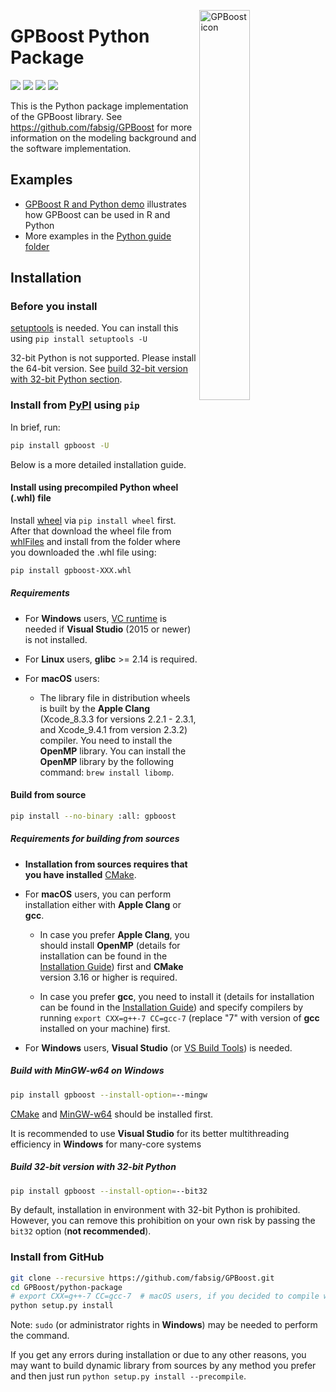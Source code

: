 <img src="https://github.com/fabsig/GPBoost/blob/master/gpboost_sticker.jpg?raw=true"
     alt="GPBoost icon"
     align = "right"
     width="40%" />

GPBoost Python Package
=======================

[<img src="https://img.shields.io/github/license/fabsig/gpboost.svg">](https://github.com/fabsig/GPBoost/blob/master/LICENSE)
[<img src="https://img.shields.io/pypi/pyversions/gpboost.svg?logo=python&logoColor=white">](https://pypi.org/project/gpboost)
[<img src="https://img.shields.io/pypi/v/gpboost.svg?logo=pypi&logoColor=white">](https://pypi.org/project/gpboost)
[<img src="https://pepy.tech/badge/gpboost">](https://pepy.tech/project/gpboost)

This is the Python package implementation of the GPBoost library. See https://github.com/fabsig/GPBoost for more information on the modeling background and the software implementation.

Examples
--------

- [GPBoost R and Python demo](https://htmlpreview.github.io/?https://github.com/fabsig/GPBoost/blob/master/examples/GPBoost_demo.html) illustrates how GPBoost can be used in R and Python
- More examples in the [Python guide folder](https://github.com/fabsig/GPBoost/tree/master/examples/python-guide)


Installation
------------

### Before you install

[setuptools](https://pypi.org/project/setuptools) is needed. You can install this using ``pip install setuptools -U``

32-bit Python is not supported. Please install the 64-bit version. See [build 32-bit version with 32-bit Python section](#build-32-bit-version-with-32-bit-python).

### Install from [PyPI](https://pypi.org/project/gpboost) using ``pip``

In brief, run:

```sh
pip install gpboost -U
```

Below is a more detailed installation guide.

#### Install using precompiled Python wheel (.whl) file

Install [wheel](https://pythonwheels.com) via ``pip install wheel`` first. After that download the wheel file from [whlFiles](https://pypi.org/project/gpboost/#files) and install from the folder where you downloaded the .whl file using:

```sh
pip install gpboost-XXX.whl
```

##### Requirements

- For **Windows** users, [VC runtime](https://support.microsoft.com/en-us/help/2977003/the-latest-supported-visual-c-downloads) is needed if **Visual Studio** (2015 or newer) is not installed.

- For **Linux** users, **glibc** >= 2.14 is required.

- For **macOS** users:

  - The library file in distribution wheels is built by the **Apple Clang** (Xcode_8.3.3 for versions 2.2.1 - 2.3.1, and Xcode_9.4.1 from version 2.3.2) compiler. You need to install the **OpenMP** library. You can install the **OpenMP** library by the following command: ``brew install libomp``.

#### Build from source

```sh
pip install --no-binary :all: gpboost
```

##### Requirements for building from sources

- **Installation from sources requires that you have installed** [CMake](https://cmake.org/).

- For **macOS** users, you can perform installation either with **Apple Clang** or **gcc**.

  - In case you prefer **Apple Clang**, you should install **OpenMP** (details for installation can be found in the [Installation Guide](https://github.com/microsoft/LightGBM/blob/master/docs/Installation-Guide.rst#apple-clang)) first and **CMake** version 3.16 or higher is required.

  - In case you prefer **gcc**, you need to install it (details for installation can be found in the [Installation Guide](https://github.com/microsoft/LightGBM/blob/master/docs/Installation-Guide.rst#gcc)) and specify compilers by running ``export CXX=g++-7 CC=gcc-7`` (replace "7" with version of **gcc** installed on your machine) first.

- For **Windows** users, **Visual Studio** (or [VS Build Tools](https://visualstudio.microsoft.com/downloads/)) is needed.

##### Build with MinGW-w64 on Windows

```sh
pip install gpboost --install-option=--mingw
```

[CMake](https://cmake.org/) and [MinGW-w64](https://mingw-w64.org/) should be installed first.

It is recommended to use **Visual Studio** for its better multithreading efficiency in **Windows** for many-core systems

##### Build 32-bit version with 32-bit Python

```sh
pip install gpboost --install-option=--bit32
```

By default, installation in environment with 32-bit Python is prohibited. However, you can remove this prohibition on your own risk by passing the ``bit32`` option (**not recommended**).


### Install from GitHub

```sh
git clone --recursive https://github.com/fabsig/GPBoost.git
cd GPBoost/python-package
# export CXX=g++-7 CC=gcc-7  # macOS users, if you decided to compile with gcc, don't forget to specify compilers (replace "7" with version of gcc installed on your machine)
python setup.py install
```

Note: ``sudo`` (or administrator rights in **Windows**) may be needed to perform the command.

If you get any errors during installation or due to any other reasons, you may want to build dynamic library from sources by any method you prefer and then just run ``python setup.py install --precompile``.

